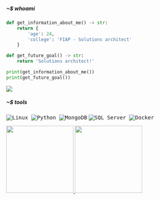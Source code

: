 ##### ~$ whoami





```python
def get_information_about_me() -> str:
    return {
        'age': 24,
        'college': 'FIAP - Solutions architect'
    }

def get_future_goal() -> str:
    return 'Solutions architect!'

print(get_information_about_me())
print(get_future_goal())
```
<div >
  
  <a href="mailto:pedro-sax1@outlook.com" target="_blank"><img src ="https://img.shields.io/badge/Microsoft_Outlook-0078D4?style=for-the-badge&logo=microsoft-outlook&logoColor=white)" target="_blank"></a>  
  
</div>

<div style="display: inline_block">
  
  ##### ~$ tools
  <kbd> ![Linux](https://img.shields.io/badge/Linux-FCC624?style=for-the-badge&logo=linux&logoColor=black) </kbd>
  <kbd> ![Python](https://img.shields.io/badge/python-3670A0?style=for-the-badge&logo=python&logoColor=ffdd54) </kbd>
  <kbd> ![MongoDB](https://img.shields.io/badge/MongoDB-47A248?style=for-the-badge&logo=mongodb&logoColor=white)</kbd>
  <kbd> ![SQL Server](https://img.shields.io/badge/SQL_Server-CC2927?style=for-the-badge&logo=microsoftsqlserver&logoColor=white) </kbd>
  <kbd> ![Docker](https://img.shields.io/badge/Docker-2496ED?style=for-the-badge&logo=docker&logoColor=white)</kbd>
  

  <div>
    <a href="https://github.com/PedroHRodrigues1">
    <img height="180em" src="https://github-readme-stats.vercel.app/api?username=PedroHRodrigues1&theme=dark&show_icons=true"/>
    <img height="180em" src="https://github-readme-stats.vercel.app/api/top-langs/?username=PedroHRodrigues1&theme=dark"/>
  </div>
</div>
  
<br>
